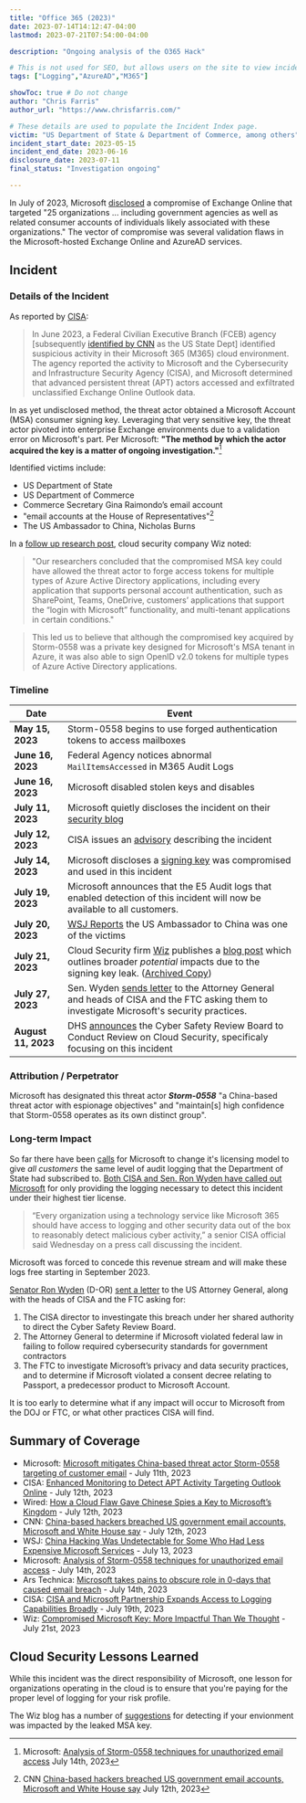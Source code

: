 ```yaml
---
title: "Office 365 (2023)"
date: 2023-07-14T14:12:47-04:00
lastmod: 2023-07-21T07:54:00-04:00

description: "Ongoing analysis of the O365 Hack"

# This is not used for SEO, but allows users on the site to view incidents by keyword
tags: ["Logging","AzureAD","M365"]

showToc: true # Do not change
author: "Chris Farris"
author_url: "https://www.chrisfarris.com/"

# These details are used to populate the Incident Index page.
victim: "US Department of State & Department of Commerce, among others"
incident_start_date: 2023-05-15
incident_end_date: 2023-06-16
disclosure_date: 2023-07-11
final_status: "Investigation ongoing"

---
```


In July of 2023, Microsoft [disclosed](https://msrc.microsoft.com/blog/2023/07/microsoft-mitigates-china-based-threat-actor-storm-0558-targeting-of-customer-email/) a compromise of Exchange Online that targeted "25 organizations ... including government agencies as well as related consumer accounts of individuals likely associated with these organizations." The vector of compromise was several validation flaws in the Microsoft-hosted Exchange Online and AzureAD services.


<!--more--> <!-- This separates the synopsis from the main body -->


## Incident

### Details of the Incident

As reported by [CISA](CISA-Advisory.pdf):
> In June 2023, a Federal Civilian Executive Branch (FCEB) agency [subsequently [identified by CNN](https://www.cnn.com/2023/07/12/politics/china-based-hackers-us-government-email-intl-hnk/index.html) as the US State Dept] identified suspicious activity in their Microsoft 365 (M365) cloud environment. The agency reported the activity to Microsoft and the Cybersecurity and Infrastructure Security Agency (CISA), and Microsoft determined that advanced persistent threat (APT) actors accessed and exfiltrated unclassified Exchange Online Outlook data.

In as yet undisclosed method, the threat actor obtained a Microsoft Account (MSA) consumer signing key. Leveraging that very sensitive key, the threat actor pivoted into enterprise Exchange environments due to a validation error on Microsoft's part. Per Microsoft: **"The method by which the actor acquired the key is a matter of ongoing investigation."**[^1]

Identified victims include:
* US Department of State
* US Department of Commerce
* Commerce Secretary Gina Raimondo’s email account
* "email accounts at the House of Representatives"[^2]
* The US Ambassador to China, Nicholas Burns

In a [follow up research post](https://www.wiz.io/blog/storm-0558-compromised-microsoft-key-enables-authentication-of-countless-micr), cloud security company Wiz noted:

> "Our researchers concluded that the compromised MSA key could have allowed the threat actor to forge access tokens for multiple types of Azure Active Directory applications, including every application that supports personal account authentication, such as SharePoint, Teams, OneDrive, customers’ applications that support the “login with Microsoft” functionality, and multi-tenant applications in certain conditions."

> This led us to believe that although the compromised key acquired by Storm-0558 was a private key designed for Microsoft's MSA tenant in Azure, it was also able to sign OpenID v2.0 tokens for multiple types of Azure Active Directory applications.



### Timeline
| Date | Event |
| ------ | ----- |
| **May 15, 2023** | Storm-0558 begins to use forged authentication tokens to access mailboxes |
| **June 16, 2023** | Federal Agency notices abnormal `MailItemsAccessed` in M365 Audit Logs |
| **June 16, 2023** | Microsoft disabled stolen keys and disables  |
| **July 11, 2023** | Microsoft quietly discloses the incident on their [security blog](https://msrc.microsoft.com/blog/2023/07/microsoft-mitigates-china-based-threat-actor-storm-0558-targeting-of-customer-email/)  |
| **July 12, 2023** | CISA issues an [advisory](https://www.cisa.gov/news-events/cybersecurity-advisories/aa23-193a) describing the incident   |
| **July 14, 2023** | Microsoft discloses a [signing key](https://www.microsoft.com/en-us/security/blog/2023/07/14/analysis-of-storm-0558-techniques-for-unauthorized-email-access/) was compromised and used in this incident   |
| **July 19, 2023** | Microsoft announces that the E5 Audit logs that enabled detection of this incident will now be available to all customers. |
| **July 20, 2023** | [WSJ Reports](https://www.wsj.com/articles/u-s-ambassador-to-china-hacked-in-china-linked-spying-operation-f03de3e4?st=l642zzi8wtmw1bo&reflink=desktopwebshare_permalink) the US Ambassador to China was one of the victims |
| **July 21, 2023** | Cloud Security firm [Wiz](https://wiz.io/) publishes a [blog post](https://www.wiz.io/blog/storm-0558-compromised-microsoft-key-enables-authentication-of-countless-micr) which outlines broader _potential_ impacts due to the signing key leak. ([Archived Copy](Compromised%20Microsoft%20Key%20More%20Impactful%20Than%20We%20Thought%20-%20Wiz%20Blog.pdf))  |
| **July 27, 2023** | Sen. Wyden [sends letter](wyden_letter_to_cisa_doj_ftc_re_2023_microsoft_breach.pdf) to the Attorney General and heads of CISA and the FTC asking them to investigate Microsoft's security practices. |
| **August 11, 2023** | DHS [announces](https://www.dhs.gov/news/2023/08/11/department-homeland-securitys-cyber-safety-review-board-conduct-review-cloud) the Cyber Safety Review Board to Conduct Review on Cloud Security, specificaly focusing on this incident |


### Attribution / Perpetrator
Microsoft has designated this threat actor ***Storm-0558*** "a China-based threat actor with espionage objectives" and "maintain[s] high confidence that Storm-0558 operates as its own distinct group".

### Long-term Impact

So far there have been [calls](https://arstechnica.com/security/2023/07/microsoft-takes-pains-to-obscure-role-in-0-days-that-caused-email-breach/#:~:text=Microsoft%20is%20under%20fire%20for%20withholding%20details%20that%20some%20of%20the%20victims%20could%20have%20used%20to%20detect%20the%20intrusion%2C%20something%20critics%20have%20called%20%E2%80%9Cpay%2Dto%2Dplay%20security.%E2%80%9D) for Microsoft to change it's licensing model to give _all customers_ the same level of audit logging that the Department of State had subscribed to. [Both CISA and Sen. Ron Wyden have called out Microsoft](https://www.wsj.com/articles/china-hacking-was-undetectable-for-some-who-had-less-expensive-microsoft-services-58730629) for only providing the logging necessary to detect this incident under their highest tier license.

> “Every organization using a technology service like Microsoft 365 should have access to logging and other security data out of the box to reasonably detect malicious cyber activity,” a senior CISA official said Wednesday on a press call discussing the incident.

Microsoft was forced to concede this revenue stream and will make these logs free starting in September 2023.

[Senator Ron Wyden](https://www.wyden.senate.gov/) (D-OR) [sent a letter](wyden_letter_to_cisa_doj_ftc_re_2023_microsoft_breach.pdf) to the US Attorney General, along with the heads of CISA and the FTC asking for:
1. The CISA director to investingate this breach under her shared authority to direct the Cyber Safety Review Board.
2. The Attorney General to determine if Microsoft violated federal law in failing to follow required cybersecurity standards for government contractors
3. The FTC to investigate Microsoft’s privacy and data security practices, and to determine if Microsoft violated a consent decree relating to Passport, a predecessor product to Microsoft Account.

It is too early to determine what if any impact will occur to Microsoft from the DOJ or FTC, or what other practices CISA will find.

## Summary of Coverage

* Microsoft: [Microsoft mitigates China-based threat actor Storm-0558 targeting of customer email](https://msrc.microsoft.com/blog/2023/07/microsoft-mitigates-china-based-threat-actor-storm-0558-targeting-of-customer-email/) - July 11th, 2023
* CISA: [Enhanced Monitoring to Detect APT Activity Targeting Outlook Online](https://www.cisa.gov/news-events/cybersecurity-advisories/aa23-193a) - July 12th, 2023
* Wired: [How a Cloud Flaw Gave Chinese Spies a Key to Microsoft’s Kingdom](https://www.wired.com/story/microsoft-cloud-attack-china-hackers/?redirectURL=%2Fstory%2Fmicrosoft-cloud-attack-china-hackers%2F) - July 12th, 2023
* CNN: [China-based hackers breached US government email accounts, Microsoft and White House say](https://www.cnn.com/2023/07/12/politics/china-based-hackers-us-government-email-intl-hnk/index.html) - July 12th, 2023
* WSJ: [China Hacking Was Undetectable for Some Who Had Less Expensive Microsoft Services](https://www.wsj.com/articles/china-hacking-was-undetectable-for-some-who-had-less-expensive-microsoft-services-58730629) - July 13, 2023
* Microsoft: [Analysis of Storm-0558 techniques for unauthorized email access](https://www.microsoft.com/en-us/security/blog/2023/07/14/analysis-of-storm-0558-techniques-for-unauthorized-email-access/) - July 14th, 2023
* Ars Technica: [Microsoft takes pains to obscure role in 0-days that caused email breach](https://arstechnica.com/security/2023/07/microsoft-takes-pains-to-obscure-role-in-0-days-that-caused-email-breach/) - July 14th, 2023
* CISA: [CISA and Microsoft Partnership Expands Access to Logging Capabilities Broadly](https://www.cisa.gov/news-events/news/cisa-and-microsoft-partnership-expands-access-logging-capabilities-broadly) - July 19th, 2023
* Wiz: [Compromised Microsoft Key: More Impactful Than We Thought](https://www.wiz.io/blog/storm-0558-compromised-microsoft-key-enables-authentication-of-countless-micr) - July 21st, 2023

## Cloud Security Lessons Learned

While this incident was the direct responsibility of Microsoft, one lesson for organizations operating in the cloud is to ensure that you're paying for the proper level of logging for your risk profile.

The Wiz blog has a number of [suggestions](https://www.wiz.io/blog/storm-0558-compromised-microsoft-key-enables-authentication-of-countless-micr#how-to-detect-the-compromised-key-in-your-environment-57) for detecting if your envionment was impacted by the leaked MSA key.

[^1]: Microsoft: [Analysis of Storm-0558 techniques for unauthorized email access](https://www.microsoft.com/en-us/security/blog/2023/07/14/analysis-of-storm-0558-techniques-for-unauthorized-email-access/) July 14th, 2023
[^2]: CNN [China-based hackers breached US government email accounts, Microsoft and White House say](https://www.cnn.com/2023/07/12/politics/china-based-hackers-us-government-email-intl-hnk/index.html) July 12th, 2023





